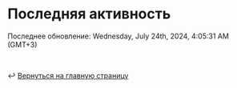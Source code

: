 # Последняя активность

<!--RECENT_ACTIVITY:start-->
<!--RECENT_ACTIVITY:end-->

<!--RECENT_ACTIVITY:last_update-->
Последнее обновление: Wednesday, July 24th, 2024, 4:05:31 AM (GMT+3)
<!--RECENT_ACTIVITY:last_update_end-->

<br>

↩️ [Вернуться на главную страницу](locale/ru/README.md)
